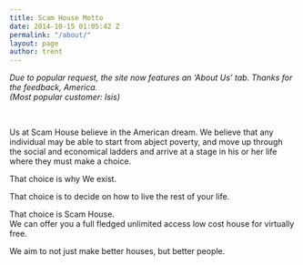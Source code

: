 ```yaml
---
title: Scam House Motto
date: 2014-10-15 01:05:42 Z
permalink: "/about/"
layout: page
author: trent
---
```


*Due to popular request, the site now features an &#8216;About Us&#8217; tab. Thanks for the feedback, America.  
(Most popular customer: Isis)*

&nbsp;

Us at Scam House believe in the American dream. We believe that any individual may be able to start from abject poverty, and move up through the social and economical ladders and arrive at a stage in his or her life where they must make a choice.

That choice is why We exist.

That choice is to decide on how to live the rest of your life.

That choice is Scam House.  
We can offer you a full fledged unlimited access low cost house for virtually free.

We aim to not just make better houses, but better people.
